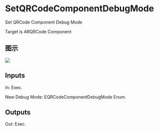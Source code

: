 # SetQRCodeComponentDebugMode

Set QRCode Component Debug Mode

Target is ARQRCode Component

## 图示

![]($-20221218-17582486.png)

## Inputs

In: Exec.

New Debug Mode: EQRCodeComponentDebugMode Enum.  

## Outputs

Out: Exec.

